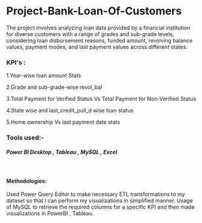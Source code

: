 # Project-Bank-Loan-Of-Customers

The project involves analyzing loan data provided by a financial institution for diverse customers with a range of grades and sub-grade levels, considering loan disbursement reasons, funded amount, revolving balance values, payment modes, and last payment values across different states.

### KPI's :

1.Year-wise loan amount Stats

2.Grade and sub-grade-wise revol_bal

3.Total Payment for Verified Status Vs Total Payment for Non-Verified Status

4.State wise and last_credit_pull_d wise loan status

5.Home ownership Vs last payment date stats

 
### Tools used:-

##### Power BI Desktop , Tableau , MySQL , Excel
 <br>

#### Methodologies: 
Used Power Query Editor to make necessary ETL transformations to my dataset so that I can perform my visualizations in simplified manner. Usage of MySQL to retrieve the required columns for a specific KPI and then made visualizations in PowerBI , Tableau.


